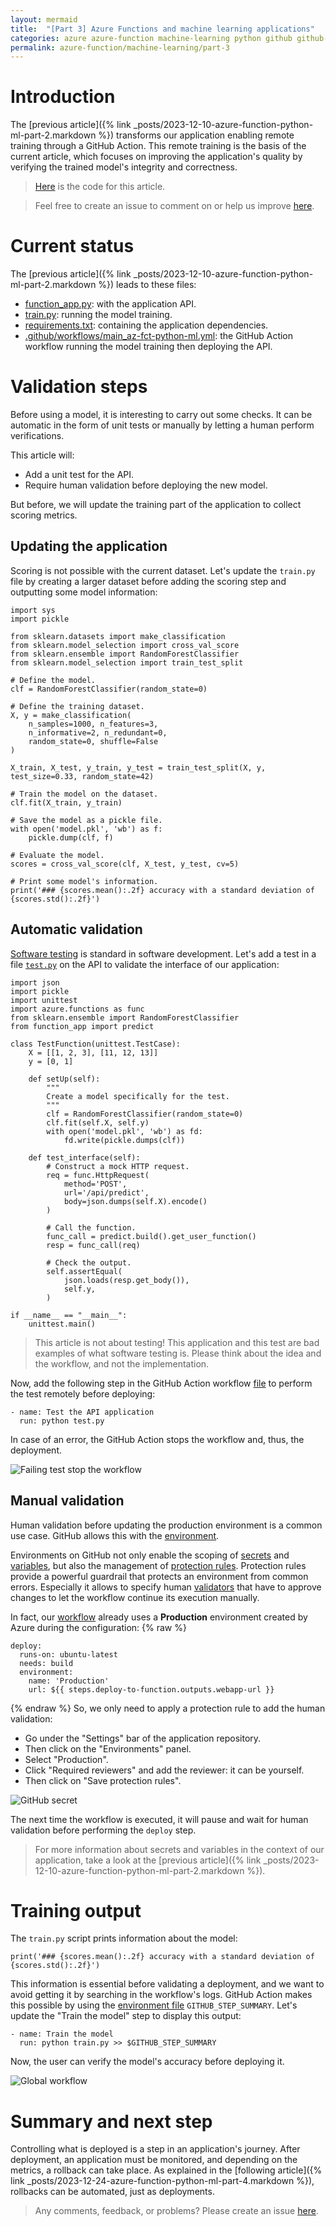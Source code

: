 ```yaml
---
layout: mermaid
title:  "[Part 3] Azure Functions and machine learning applications"
categories: azure azure-function machine-learning python github github-action
permalink: azure-function/machine-learning/part-3
---
```

# Introduction
The [previous article]({% link _posts/2023-12-10-azure-function-python-ml-part-2.markdown %}) transforms our application enabling remote training through a GitHub Action. This remote training is the basis of the current article, which focuses on improving the application's quality by verifying the trained model's integrity and correctness.

> [Here](https://github.com/florian-vuillemot/az-fct-python-ml/tree/main/part-3) is the code for this article.

> Feel free to create an issue to comment on or help us improve [here](https://github.com/florian-vuillemot/florian-vuillemot.github.io).


# Current status
The [previous article]({% link _posts/2023-12-10-azure-function-python-ml-part-2.markdown %}) leads to these files:
- [function_app.py](https://github.com/florian-vuillemot/az-fct-python-ml/blob/main/part-2/function_app.py): with the application API.
- [train.py](https://github.com/florian-vuillemot/az-fct-python-ml/blob/main/part-2/train.py): running the model training.
- [requirements.txt](https://github.com/florian-vuillemot/az-fct-python-ml/blob/main/part-2/requirements.txt): containing the application dependencies.
- [.github/workflows/main_az-fct-python-ml.yml](https://github.com/florian-vuillemot/az-fct-python-ml/blob/main/part-2/.github/workflows/main_az-fct-python-ml.yml): the GitHub Action workflow running the model training then deploying the API.

# Validation steps
Before using a model, it is interesting to carry out some checks. It can be automatic in the form of unit tests or manually by letting a human perform verifications.

This article will:
- Add a unit test for the API.
- Require human validation before deploying the new model.

But before, we will update the training part of the application to collect scoring metrics.

## Updating the application
Scoring is not possible with the current dataset. Let's update the `train.py` file by creating a larger dataset before adding the scoring step and outputting some model information:
```
import sys
import pickle

from sklearn.datasets import make_classification
from sklearn.model_selection import cross_val_score
from sklearn.ensemble import RandomForestClassifier
from sklearn.model_selection import train_test_split

# Define the model.
clf = RandomForestClassifier(random_state=0)

# Define the training dataset.
X, y = make_classification(
    n_samples=1000, n_features=3,
    n_informative=2, n_redundant=0,
    random_state=0, shuffle=False
)

X_train, X_test, y_train, y_test = train_test_split(X, y, test_size=0.33, random_state=42)

# Train the model on the dataset.
clf.fit(X_train, y_train)

# Save the model as a pickle file.
with open('model.pkl', 'wb') as f:
    pickle.dump(clf, f)

# Evaluate the model.
scores = cross_val_score(clf, X_test, y_test, cv=5)

# Print some model's information.
print('### {scores.mean():.2f} accuracy with a standard deviation of {scores.std():.2f}')
```

## Automatic validation
[Software testing](https://en.wikipedia.org/wiki/Software_testing) is standard in software development. Let's add a test in a file [`test.py`](https://github.com/florian-vuillemot/az-fct-python-ml/blob/main/part-3/test.py) on the API to validate the interface of our application:
```
import json
import pickle
import unittest
import azure.functions as func
from sklearn.ensemble import RandomForestClassifier
from function_app import predict

class TestFunction(unittest.TestCase):
    X = [[1, 2, 3], [11, 12, 13]]
    y = [0, 1]

    def setUp(self):
        """
        Create a model specifically for the test.
        """
        clf = RandomForestClassifier(random_state=0)
        clf.fit(self.X, self.y)
        with open('model.pkl', 'wb') as fd:
            fd.write(pickle.dumps(clf))

    def test_interface(self):
        # Construct a mock HTTP request.
        req = func.HttpRequest(
            method='POST',
            url='/api/predict',
            body=json.dumps(self.X).encode()
        )

        # Call the function.
        func_call = predict.build().get_user_function()
        resp = func_call(req)

        # Check the output.
        self.assertEqual(
            json.loads(resp.get_body()),
            self.y,
        )

if __name__ == "__main__":
    unittest.main()
```

> This article is not about testing! This application and this test are bad examples of what software testing is. Please think about the idea and the workflow, and not the implementation.

Now, add the following step in the GitHub Action workflow [file](https://github.com/florian-vuillemot/az-fct-python-ml/blob/main/part-3/.github/workflows/main_az-fct-python-ml.yml) to perform the test remotely before deploying:
```
- name: Test the API application
  run: python test.py
```

In case of an error, the GitHub Action stops the workflow and, thus, the deployment.

![Failing test stop the workflow](/assets/2023-12-17-azure-function-python-ml-part-3/failing-test.png)

## Manual validation
Human validation before updating the production environment is a common use case. GitHub allows this with the [environment](https://docs.github.com/en/actions/deployment/targeting-different-environments/using-environments-for-deployment).

Environments on GitHub not only enable the scoping of [secrets](https://docs.github.com/en/actions/deployment/targeting-different-environments/using-environments-for-deployment#environment-secrets) and [variables](https://docs.github.com/en/actions/deployment/targeting-different-environments/using-environments-for-deployment#environment-variables), but also the management of [protection rules](https://docs.github.com/en/actions/deployment/targeting-different-environments/using-environments-for-deployment#deployment-protection-rules). Protection rules provide a powerful guardrail that protects an environment from common errors. Especially it allows to specify human [validators](https://docs.github.com/en/actions/deployment/targeting-different-environments/using-environments-for-deployment#required-reviewers) that have to approve changes to let the workflow continue its execution manually.

In fact, our [workflow](https://github.com/florian-vuillemot/az-fct-python-ml/blob/main/part-3/.github/workflows/main_az-fct-python-ml.yml) already uses a **Production** environment created by Azure during the configuration:
{% raw %}
```
deploy:
  runs-on: ubuntu-latest
  needs: build
  environment:
    name: 'Production'
    url: ${{ steps.deploy-to-function.outputs.webapp-url }}
```
{% endraw %}
So, we only need to apply a protection rule to add the human validation:
- Go under the "Settings" bar of the application repository.
- Then click on the "Environments" panel.
- Select "Production".
- Click "Required reviewers" and add the reviewer: it can be yourself.
- Then click on "Save protection rules".

![GitHub secret](/assets/2023-12-17-azure-function-python-ml-part-3/protection-rules.gif)

The next time the workflow is executed, it will pause and wait for human validation before performing the `deploy` step.

> For more information about secrets and variables in the context of our application, take a look at the [previous article]({% link _posts/2023-12-10-azure-function-python-ml-part-2.markdown %}).

# Training output
The `train.py` script prints information about the model: 
```
print('### {scores.mean():.2f} accuracy with a standard deviation of {scores.std():.2f}')
```

This information is essential before validating a deployment, and we want to avoid getting it by searching in the workflow's logs. GitHub Action makes this possible by using the [environment file](https://docs.github.com/en/actions/using-workflows/workflow-commands-for-github-actions#adding-a-job-summary) `GITHUB_STEP_SUMMARY`. Let's update the "Train the model" step to display this output:
```
- name: Train the model
  run: python train.py >> $GITHUB_STEP_SUMMARY
```

Now, the user can verify the model's accuracy before deploying it.

![Global workflow](/assets/2023-12-17-azure-function-python-ml-part-3/global-workflow.gif)

# Summary and next step
Controlling what is deployed is a step in an application's journey. After deployment, an application must be monitored, and depending on the metrics, a rollback can take place. As explained in the [following article]({% link _posts/2023-12-24-azure-function-python-ml-part-4.markdown %}), rollbacks can be automated, just as deployments.

> Any comments, feedback, or problems? Please create an issue [here](https://github.com/florian-vuillemot/florian-vuillemot.github.io).
